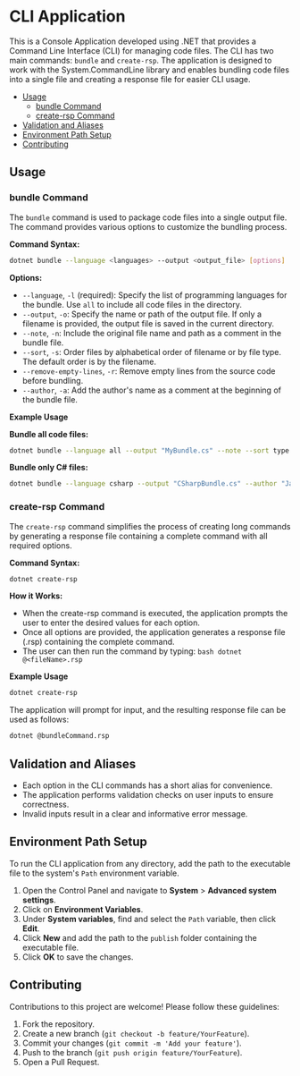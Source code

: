 # CLI Application

This is a Console Application developed using .NET that provides a Command Line Interface (CLI) for managing code files. The CLI has two main commands: `bundle` and `create-rsp`. The application is designed to work with the System.CommandLine library and enables bundling code files into a single file and creating a response file for easier CLI usage.
- [Usage](#usage)
  - [bundle Command](#bundle-command)
  - [create-rsp Command](#create-rsp-command)
- [Validation and Aliases](#validation-and-aliases)
- [Environment Path Setup](#environment-path-setup)
- [Contributing](#contributing)
## Usage

### bundle Command

The `bundle` command is used to package code files into a single output file. The command provides various options to customize the bundling process.

**Command Syntax:**

```bash
dotnet bundle --language <languages> --output <output_file> [options]
```
**Options:**

- `--language`, `-l` (required): Specify the list of programming languages for the bundle. Use `all` to include all code files in the directory.
- `--output`, `-o`: Specify the name or path of the output file. If only a filename is provided, the output file is saved in the current directory.
- `--note`, `-n`: Include the original file name and path as a comment in the bundle file.
- `--sort`, `-s`: Order files by alphabetical order of filename or by file type. The default order is by the filename.
- `--remove-empty-lines`, `-r`: Remove empty lines from the source code before bundling.
- `--author`, `-a`: Add the author's name as a comment at the beginning of the bundle file.

**Example Usage**

**Bundle all code files:**

```bash
dotnet bundle --language all --output "MyBundle.cs" --note --sort type --remove-empty-lines --author "John Doe"
```

**Bundle only C# files:**
``` bash
dotnet bundle --language csharp --output "CSharpBundle.cs" --author "Jane Smith"
```

### create-rsp Command

The `create-rsp` command simplifies the process of creating long commands by generating a response file containing a complete command with all required options.

**Command Syntax:**

```bash
dotnet create-rsp
```
**How it Works:**
- When the create-rsp command is executed, the application prompts the user to enter the desired values for each option.
- Once all options are provided, the application generates a response file (.rsp) containing the complete command.
- The user can then run the command by typing: ``` bash dotnet @<fileName>.rsp ```

**Example Usage**

```bash
dotnet create-rsp
```
The application will prompt for input, and the resulting response file can be used as follows:

```bash
dotnet @bundleCommand.rsp
```

## Validation and Aliases
- Each option in the CLI commands has a short alias for convenience.
- The application performs validation checks on user inputs to ensure correctness.
- Invalid inputs result in a clear and informative error message.

## Environment Path Setup

To run the CLI application from any directory, add the path to the executable file to the system's `Path` environment variable.

1. Open the Control Panel and navigate to **System** > **Advanced system settings**.
2. Click on **Environment Variables**.
3. Under **System variables**, find and select the `Path` variable, then click **Edit**.
4. Click **New** and add the path to the `publish` folder containing the executable file.
5. Click **OK** to save the changes.

## Contributing

Contributions to this project are welcome! Please follow these guidelines:

1. Fork the repository.
2. Create a new branch (`git checkout -b feature/YourFeature`).
3. Commit your changes (`git commit -m 'Add your feature'`).
4. Push to the branch (`git push origin feature/YourFeature`).
5. Open a Pull Request.


